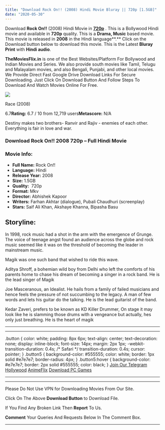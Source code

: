 ```yaml
---
title: "Download Rock On!! (2008) Hindi Movie Bluray || 720p [1.5GB]"
date: "2020-05-30"
---
```


Download **Rock On!!** (2008) Hindi Movie in [**720p**](https://1moviesflix.com/720p-movies/) . This is a Bollywood Hindi movie and available in **720p** quality. This is a **Drama, Music** based movie. This movie is released in **2008** in the Hindi language**.** Click on the Download button below to download this movie. This is the Latest **Bluray Print** with **Hindi audio**.

**TheMoviesFlix.in** is one of the Best Websites/Platform For Bollywood and Indian Movies and Series. We also provide south movies like Tamil, Telugu and Malayalam movies, and also Bengali, Punjabi, and other local movies. We Provide Direct Fast Google Drive Download Links For Secure Downloading. Just Click On Download Button And Follow Steps To Download And Watch Movies Online For Free.

[![](https://m.media-amazon.com/images/M/MV5BOTUxODczMjI3MV5BMl5BanBnXkFtZTcwMTExODM2MQ@@._V1_SX300.jpg)](https://www.imdb.com/title/tt1017456/ "Race")

Race (2008)

6.7**Rating:** 6.7 / 10 from 12,719 users**Metascore:** N/A

Destiny makes two brothers- Ranvir and Rajiv - enemies of each other. Everything is fair in love and war.

### Download Rock On!! 2008 720p – Full Hindi Movie

### Movie Info:

- **Full Name:** Rock On!!
- **Language:** Hindi
- **Release Year:** 2008
- **Size:** 1.5GB
- **Quality:**  720p
- **Format:** Mkv
- **Director:** Abhishek Kapoor
- **Writers:** Farhan Akhtar (dialogue), Pubali Chaudhuri (screenplay)
- **Stars:** Saif Ali Khan, Akshaye Khanna, Bipasha Basu

## Storyline:

In 1998, rock music had a shot in the arm with the emergence of Grunge. The voice of teenage angst found an audience across the globe and rock music seemed like it was on the threshold of becoming the leader in mainstream music.

Magik was one such band that wished to ride this wave.

Aditya Shroff, a bohemian wild boy from Delhi who left the comforts of his parents home to chase his dream of becoming a singer in a rock band. He is the lead singer of Magik

Joe Masceranous, an Idealist. He hails from a family of failed musicians and hence feels the pressure of not succumbing to the legacy. A man of few words and lets his guitar do the talking. He is the lead guitarist of the band.

Kedar Zaveri, prefers to be known as KD Killer Drummer, On stage it may look like he is slamming those drums with a vengeance but actually, hes only just breathing. He is the heart of magik

* * *

* * *

.button { color: white; padding: 8px 6px; text-align: center; text-decoration: none; display: inline-block; font-size: 14px; margin: 2px 1px; -webkit-transition-duration: 0.4s; /\* Safari \*/ transition-duration: 0.4s; cursor: pointer; } .button5 { background-color: #555555; color: white; border: 1px solid #e7e7e7; border-radius: 4px; } .button5:hover { background-color: #e7e7e7; border: 2px solid #555555; color: black; } [Join Our Telegram](http://gdrivepro.xyz/join.php) [Hollywood](https://moviesverse.com/) [AnimeFlix](https://animeflix.in/) [Download PC Games](https://gamesflix.net/)  

* * *

* * *

  

Please Do Not Use VPN for Downloading Movies From Our Site.

Click On The Above **Download Button** to Download File.

If You Find Any Broken Link Then **Report** To Us.

**Comment** Your Queries And Requests Below In The Comment Box.

* * *
